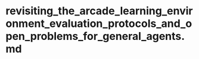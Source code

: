 # revisiting_the_arcade_learning_environment_evaluation_protocols_and_open_problems_for_general_agents.md
